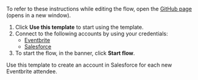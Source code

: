 To refer to these instructions while editing the flow, open the [GitHub page](https://github.com/ot4i/app-connect-templates/tree/main/resources/markdown/Create%20an%20account%20in%20Salesforce%20for%20each%20new%20Eventbrite%20attendee_instructions.md) (opens in a new window).

1. Click **Use this template** to start using the template.
2. Connect to the following accounts by using your credentials:
   - [Eventbrite](https://ibm.biz/aceventbrite)
   - [Salesforce](https://ibm.biz/ach2salesforce)
3. To start the flow, in the banner, click **Start flow**.


Use this template to create an account in Salesforce for each new Eventbrite attendee.
